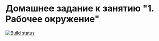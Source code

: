 # Домашнее задание к занятию "1. Рабочее окружение"
[![Build status](https://ci.appveyor.com/api/projects/status/5c2p6sqv1v5vfxwx?svg=true)](https://ci.appveyor.com/project/mlarina790/env-bxs48)